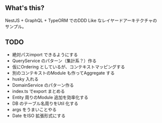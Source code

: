## What's this?

NestJS + GraphQL + TypeORM でのDDD Like なレイヤードアーキテクチャのサンプル。

## TODO

- 絶対パスimport できるようにする
- QueryService のパターン（集計系？）作る
- 仮にOrdering としているが、コンテキストマッピングする
- 別のコンテキストのModule も作ってAggregate する
- husky 入れる
- DomainService のパターン作る
- index.ts でexport まとめる
- Entity 周りのModule 追加を効率化する
- DB のテーブル名周りをUtil 化する
- args をうまいことやる
- Date をISO 拡張形式にする